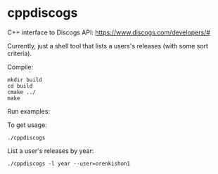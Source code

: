 # cppdiscogs
C++ interface to Discogs API: https://www.discogs.com/developers/#

Currently, just a shell tool that lists a users's releases (with some sort criteria).

Compile:
```
mkdir build
cd build
cmake ../
make
```

Run examples:

To get usage:
```
./cppdiscogs
```

List a user's releases by year:
```
./cppdiscogs -l year --user=orenkishon1
```
